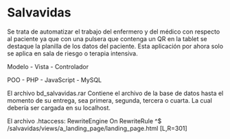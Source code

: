 # Salvavidas
Se trata de automatizar el trabajo del enfermero y del médico con respecto al paciente ya que con una pulsera que contenga un QR en la tablet se destaque la planilla de los datos del paciente. Esta aplicación por ahora solo se aplica en sala de riesgo o terapia intensiva.

Modelo - Vista - Controlador

POO - PHP - JavaScript - MySQL

El archivo bd_salvavidas.rar
Contiene el archivo de la base de datos hasta el momento de su entrega, sea primera, segunda, tercera o cuarta.
La cual debería ser cargada en su localhost.

El archivo .htaccess:
RewriteEngine On
RewriteRule ^$ /salvavidas/views/a_landing_page/landing_page.html [L,R=301]
